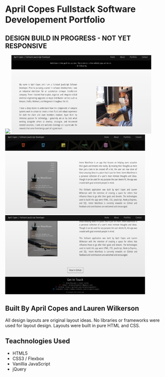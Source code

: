 # April Copes Fullstack Software Developement Portfolio
## DESIGN BUILD IN PROGRESS - NOT YET RESPONSIVE
<img src="readme/images/landing.png" width="450">
<img src="readme/images/about.png" width="450">
<img src="readme/images/portfolio.png" width="450">
<img src="readme/images/contact.png" width="450">

## Built By April Copes and Lauren Wilkerson
All design layouts are original layout ideas. No libraries or frameworks were used for layout design. Layouts were built in pure HTML and CSS.

## Teachnologies Used
- HTML5
- CSS3 / Flexbox
- Vanillia JavaScript
- jQuery

